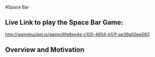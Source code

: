 #Space Bar

## Live Link to play the Space Bar Game:
http://gamebucket.io/game/6fe8ee4e-c105-4954-b51f-ae39a00ee583
   

## Overview and Motivation
